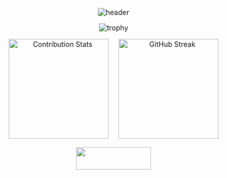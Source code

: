 <div align="center">

<!--- ![GitHub WidgetBox](https://github-widgetbox.vercel.app/api/profile?username=vasilev17&data=followers,repositories,commits&theme=dark_magic_girl) --->

 ![header](https://capsule-render.vercel.app/api?type=waving&color=gradient&customColorList=30&height=200&section=header&text=Valentin%20Vasilev&fontSize=55&fontColor=#FFFFFF) 

<!--- ![Typing SVG](https://readme-typing-svg.demolab.com?font=Fira+Code&weight=500&size=25&pause=1000&center=true&width=700&lines=Hi%2C+I'm+Valentin+Vasilev;Software+developer+based+in+Sofia%2C+Bulgaria) --->

![trophy](https://github-profile-trophy.vercel.app/?username=vasilev17&column=9&margin-w=5&margin-h=5&title=-Reviews)


<p align="center">
  <img src="https://github-contribution-stats.vercel.app/api/?username=vasilev17" alt="Contribution Stats" height="200">
  &nbsp;&nbsp;&nbsp;
  <img src="https://github-readme-streak-stats.herokuapp.com?user=vasilev17&theme=ocean-gradient&hide_border=true&border_radius=10&card_width=450" alt="GitHub Streak" height="200">
</p>


<!--- ![Top Langs](https://github-readme-stats.vercel.app/api/top-langs/?username=vasilev17&layout=compact&langs_count=15) --->



<!--- ![Activity graph](https://github-readme-activity-graph.vercel.app/graph?username=vasilev17&theme=react-dark) --->

<a href="https://www.linkedin.com/in/valentin-vasilev-38ab39294/">
<img src="https://img.shields.io/badge/LinkedIn-0077B5?style=for-the-badge&logo=linkedin&logoColor=white" width="150px" height="45px" />
</a>


<!--- ![GitHub WidgetBox](https://github-widgetbox.vercel.app/api/profile?username=vasilev17&data=followers,repositories,stars,commits&theme=default) --->

<!--- ![GitHub WidgetBox](https://github-widgetbox.vercel.app/api/profile?username=vasilev17&data=followers,repositories,stars,commits&theme=nautilus) --->


</div>
